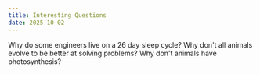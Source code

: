 ```yaml
---
title: Interesting Questions 
date: 2025-10-02
---
```



Why do some engineers live on a 26 day sleep cycle?
Why don't all animals evolve to be better at solving problems?
Why don't animals have photosynthesis?
